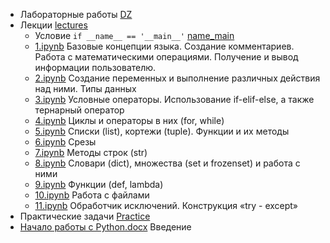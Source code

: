 * Лабораторные работы [DZ](https://github.com/MilyutinNA/iate/tree/main/Term1/labs)
* Лекции [lectures](https://github.com/MilyutinNA/iate/tree/main/Term1/lectures)
    * Условие ```if __name__ == '__main__'``` [name_main](https://github.com/MilyutinNA/iate/tree/main/Term1/lectures/name_main)
    * [1.ipynb](https://github.com/MilyutinNA/iate/blob/main/Term1/lectures/1.ipynb) Базовые концепции языка. Создание комментариев. Работа с математическими операциями. Получение и вывод информации пользователю.
    * [2.ipynb](https://github.com/MilyutinNA/iate/blob/main/Term1/lectures/2.ipynb) Cоздание переменных и выполнение различных действия над ними. Типы данных
    * [3.ipynb](https://github.com/MilyutinNA/iate/blob/main/Term1/lectures/3.ipynb) Условные операторы. Использование if-elif-else, а также тернарный оператор
    * [4.ipynb](https://github.com/MilyutinNA/iate/blob/main/Term1/lectures/4.ipynb) Циклы и операторы в них (for, while)
    * [5.ipynb](https://github.com/MilyutinNA/iate/blob/main/Term1/lectures/5.ipynb) Списки (list), кортежи (tuple). Функции и их методы
    * [6.ipynb](https://github.com/MilyutinNA/iate/blob/main/Term1/lectures/6.ipynb) Срезы
    * [7.ipynb](https://github.com/MilyutinNA/iate/blob/main/Term1/lectures/7.ipynb) Методы строк (str)
    * [8.ipynb](https://github.com/MilyutinNA/iate/blob/main/Term1/lectures/8.ipynb) Словари (dict), множества (set и frozenset) и работа с ними
    * [9.ipynb](https://github.com/MilyutinNA/iate/blob/main/Term1/lectures/9.ipynb) Функции (def, lambda)
    * [10.ipynb](https://github.com/MilyutinNA/iate/blob/main/Term1/lectures/10.ipynb) Работа с файлами
    * [11.ipynb](https://github.com/MilyutinNA/iate/blob/main/Term1/lectures/11.ipynb) Обработчик исключений. Конструкция «try - except»
* Практические задачи [Practice](https://github.com/MilyutinNA/iate/blob/main/Term1/)
* [Начало работы с Python.docx](https://github.com/MilyutinNA/iate/blob/main/Term1/lectures/%D0%9D%D0%B0%D1%87%D0%B0%D0%BB%D0%BE%20%D1%80%D0%B0%D0%B1%D0%BE%D1%82%D1%8B%20%D1%81%20Python.docx) Введение

